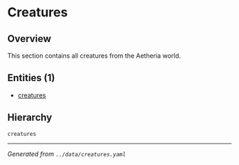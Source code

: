 # Creatures

## Overview

This section contains all creatures from the Aetheria world.

## Entities (1)

- [creatures](creatures.md)

## Hierarchy

```
creatures

```

---
*Generated from `../data/creatures.yaml`*
